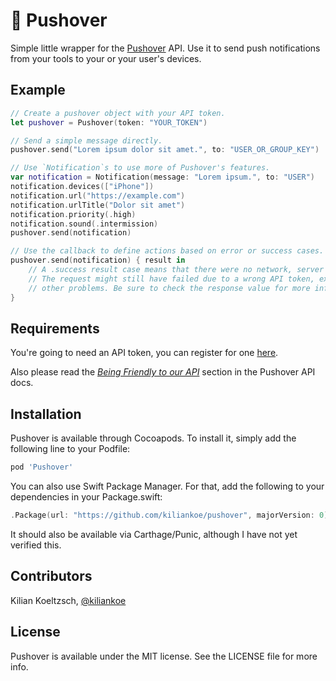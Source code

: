 # 📌 Pushover

Simple little wrapper for the [Pushover](https://pushover.net) API. Use it to send push notifications from your tools to your or your user's devices.

## Example

```swift
// Create a pushover object with your API token.
let pushover = Pushover(token: "YOUR_TOKEN")

// Send a simple message directly.
pushover.send("Lorem ipsum dolor sit amet.", to: "USER_OR_GROUP_KEY")

// Use `Notification`s to use more of Pushover's features.
var notification = Notification(message: "Lorem ipsum.", to: "USER")
notification.devices(["iPhone"])
notification.url("https://example.com")
notification.urlTitle("Dolor sit amet")
notification.priority(.high)
notification.sound(.intermission)
pushover.send(notification)

// Use the callback to define actions based on error or success cases.
pushover.send(notification) { result in
	// A .success result case means that there were no network, server or decoding errors.
	// The request might still have failed due to a wrong API token, exceeded limits or
	// other problems. Be sure to check the response value for more information.
}
```

## Requirements

You're going to need an API token, you can register for one [here](https://pushover.net/apps/build).

Also please read the *[Being Friendly to our API](https://pushover.net/api#friendly)* section in the Pushover API docs.

## Installation

Pushover is available through Cocoapods. To install it, simply add the following line to your Podfile:

```ruby
pod 'Pushover'
```

You can also use Swift Package Manager. For that, add the following to your dependencies in your Package.swift:

```swift
.Package(url: "https://github.com/kiliankoe/pushover", majorVersion: 0)
```

It should also be available via Carthage/Punic, although I have not yet verified this.

## Contributors

Kilian Koeltzsch, [@kiliankoe](https://github.com/kiliankoe)

## License

Pushover is available under the MIT license. See the LICENSE file for more info.
